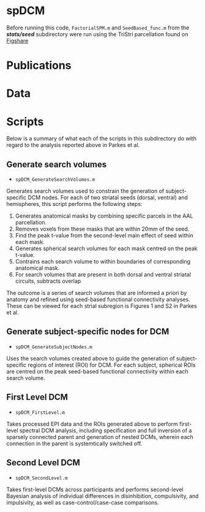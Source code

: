 # spDCM
<!-- **spDCM** contains code used to perform spectral DCM analysis found in [link to preprint]. -->

Before running this code, `FactorialSPM.m` and `SeedBased_func.m` from the ***stats/seed*** subdirectory were run using the TriStri parcellation found on [Figshare](https://figshare.com/articles/TriStri_nii/4903118)

# Publications

<!-- See the following publications for examples of this code in use: -->
<!-- - **[name]** L. Parkes, ..... [*journal*](link) (2018). -->

# Data

<!-- Fully processed rs-fMRI EPI data used in the above preprint are available for download from [Figshare](link). -->

# Scripts

Below is a summary of what each of the scripts in this subdirectory do with regard to the analysis reported above in Parkes et al.

## Generate search volumes
- `spDCM_GenerateSearchVolumes.m`

Generates search volumes used to constrain the generation of subject-specific DCM nodes.
For each of two striatal seeds (dorsal, ventral) and hemispheres, this script performs the following steps:
1. Generates anatomical masks by combining specific parcels in the AAL parcellation.
2. Removes voxels from these masks that are within 20mm of the seed.
3. Find the peak t-value from the second-level main effect of seed within each mask.
4. Generates spherical search volumes for each mask centred on the peak t-value.
5. Contrains each search volume to within boundaries of corresponding anatomical mask.
6. For search volumes that are present in both dorsal and ventral striatal circuits, subtracts overlap

The outcome is a series of search volumes that are informed a priori by anatomy and refined using seed-based functional connectivity analyses.
These can be viewed for each strial subregion is Figures 1 and S2 in Parkes et al.

## Generate subject-specific nodes for DCM
- `spDCM_GenerateSubjectNodes.m`

Uses the search volumes created above to guide the generation of subject-specific regions of interest (ROI) for DCM.
For each subject, spherical ROIs are centred on the peak seed-based functional connectivity within each search volume.

## First Level DCM
- `spDCM_FirstLevel.m`

Takes processed EPI data and the ROIs generated above to perform first-level spectral DCM analysis, including specification and full inversion of a sparsely connected parent and generation of nested DCMs, wherein each connection in the parent is systemtically switched off.

## Second Level DCM
- `spDCM_SecondLevel.m`

Takes first-level DCMs across participants and performs second-level Bayesian analysis of individual differences in disinhibition, compulsivity, and impulsivity, as well as case-control/case-case comparisons.
